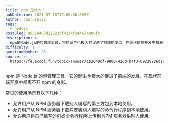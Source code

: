 ```yaml
---
title: npm 是什么？
pubDatetime: 2021-07-10T16:00:00.000Z
author: caorushizi
tags:
  - nodejs
postSlug: 98518485d22823cf4234f344e7ce00fc
description: >-
  npm是Node.js的包管理工具，它的诞生也极大的促进了前端的发展，在现代前端开发中都离不开npm的身影。常见的使用场景有以下几种：*允许用户从NPM服务器下载别人编写的第三方包到本地使用。*允许用
difficulty: 1
questionNumber: 26
source: >-
  https://fe.ecool.fun/topic-answer/1b2049cf-9800-420d-b4f3-09238226d162?orderBy=updateTime&order=desc&tagId=18
---
```


npm 是 Node.js 的包管理工具，它的诞生也极大的促进了前端的发展，在现代前端开发中都离不开 npm 的身影。

常见的使用场景有以下几种：

- 允许用户从 NPM 服务器下载别人编写的第三方包到本地使用。
- 允许用户从 NPM 服务器下载并安装别人编写的命令行程序到本地使用。
- 允许用户将自己编写的包或命令行程序上传到 NPM 服务器供别人使用。
